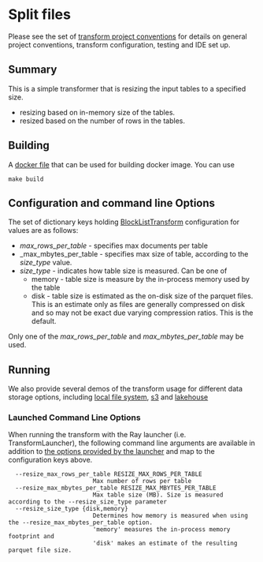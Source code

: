 # Split  files

Please see the set of
[transform project conventions](../../../README.md)
for details on general project conventions, transform configuration,
testing and IDE set up.

## Summary

This is a simple transformer that is resizing the input tables to a specified size. 
* resizing based on in-memory size of the tables.
* resized based on the number of rows in the tables. 

## Building

A [docker file](Dockerfile) that can be used for building docker image. You can use

```shell
make build 
```

## Configuration and command line Options

The set of dictionary keys holding [BlockListTransform](src/blocklist_transform.py)
configuration for values are as follows:

* _max_rows_per_table_ - specifies max documents per table
* _max_mbytes_per_table - specifies max size of table, according to the _size_type_ value.
* _size_type_ - indicates how table size is measured. Can be one of
    * memory - table size is measure by the in-process memory used by the table
    * disk - table size is estimated as the on-disk size of the parquet files.  This is an estimate only
        as files are generally compressed on disk and so may not be exact due varying compression ratios.
        This is the default.

Only one of the _max_rows_per_table_ and _max_mbytes_per_table_ may be used.

## Running

We also provide several demos of the transform usage for different data storage options, including
[local file system](src/resize_local_ray.py), [s3](src/resize_s3_ray.py) and [lakehouse](src/resize_lakehouse.py)


### Launched Command Line Options 
When running the transform with the Ray launcher (i.e. TransformLauncher),
the following command line arguments are available in addition to 
[the options provided by the launcher](../../../data-processing-lib/doc/launcher-options.md) and map to the configuration keys above.

```
  --resize_max_rows_per_table RESIZE_MAX_ROWS_PER_TABLE
                        Max number of rows per table
  --resize_max_mbytes_per_table RESIZE_MAX_MBYTES_PER_TABLE
                        Max table size (MB). Size is measured according to the --resize_size_type parameter
  --resize_size_type {disk,memory}
                        Determines how memory is measured when using the --resize_max_mbytes_per_table option.
                        'memory' measures the in-process memory footprint and 
                        'disk' makes an estimate of the resulting parquet file size.
```

